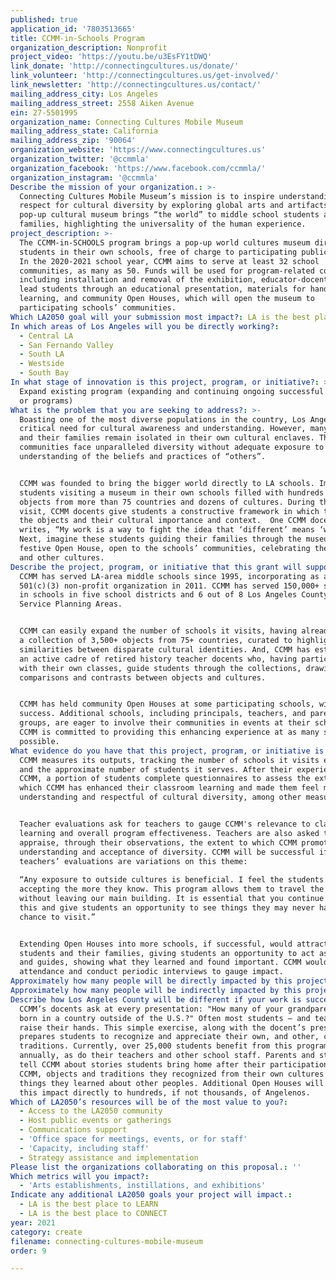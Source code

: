 ```yaml
---
published: true
application_id: '7803513665'
title: CCMM-in-Schools Program
organization_description: Nonprofit
project_video: 'https://youtu.be/u3EsFY1tDWQ'
link_donate: 'http://connectingcultures.us/donate/'
link_volunteer: 'http://connectingcultures.us/get-involved/'
link_newsletter: 'http://connectingcultures.us/contact/'
mailing_address_city: Los Angeles
mailing_address_street: 2558 Aiken Avenue
ein: 27-5501995
organization_name: Connecting Cultures Mobile Museum
mailing_address_state: California
mailing_address_zip: '90064'
organization_website: 'https://www.connectingcultures.us'
organization_twitter: '@ccmmla'
organization_facebook: 'https://www.facebook.com/ccmmla/'
organization_instagram: '@ccmmla'
Describe the mission of your organization.: >-
  Connecting Cultures Mobile Museum’s mission is to inspire understanding and
  respect for cultural diversity by exploring global arts and artifacts. CCMM’s
  pop-up cultural museum brings “the world” to middle school students and their
  families, highlighting the universality of the human experience.
project_description: >-
  The CCMM-in-SCHOOLS program brings a pop-up world cultures museum directly to
  students in their own schools, free of charge to participating public schools.
  In the 2020-2021 school year, CCMM aims to serve at least 32 school
  communities, as many as 50. Funds will be used for program-related costs,
  including installation and removal of the exhibition, educator-docents who
  lead students through an educational presentation, materials for hands-on
  learning, and community Open Houses, which will open the museum to
  participating schools’ communities.
Which LA2050 goal will your submission most impact?: LA is the best place to CREATE
In which areas of Los Angeles will you be directly working?:
  - Central LA
  - San Fernando Valley
  - South LA
  - Westside
  - South Bay
In what stage of innovation is this project, program, or initiative?: >-
  Expand existing program (expanding and continuing ongoing successful projects
  or programs)
What is the problem that you are seeking to address?: >-
  Boasting one of the most diverse populations in the country, Los Angeles has a
  critical need for cultural awareness and understanding. However, many students
  and their families remain isolated in their own cultural enclaves. These
  communities face unparalleled diversity without adequate exposure to and
  understanding of the beliefs and practices of “others”.


  CCMM was founded to bring the bigger world directly to LA schools. Imagine
  students visiting a museum in their own schools filled with hundreds of
  objects from more than 75 countries and dozens of cultures. During their
  visit, CCMM docents give students a constructive framework in which to explore
  the objects and their cultural importance and context.  One CCMM docent
  writes, “My work is a way to fight the idea that ‘different’ means ‘wrong.’”
  Next, imagine these students guiding their families through the museum at a
  festive Open House, open to the schools’ communities, celebrating their own
  and other cultures.
Describe the project, program, or initiative that this grant will support to address the problem identified.: >-
  CCMM has served LA-area middle schools since 1995, incorporating as a
  501(c)(3) non-profit organization in 2011. CCMM has served 150,000+ students
  in schools in five school districts and 6 out of 8 Los Angeles County’s
  Service Planning Areas.


  CCMM can easily expand the number of schools it visits, having already amassed
  a collection of 3,500+ objects from 75+ countries, curated to highlight
  similarities between disparate cultural identities. And, CCMM has established
  an active cadre of retired history teacher docents who, having participated
  with their own classes, guide students through the collections, drawing
  comparisons and contrasts between objects and cultures. 


  CCMM has held community Open Houses at some participating schools, with great
  success. Additional schools, including principals, teachers, and parent
  groups, are eager to involve their communities in events at their schools, and
  CCMM is committed to providing this enhancing experience at as many schools as
  possible.
What evidence do you have that this project, program, or initiative is or will be successful, and how will you define and measure success?: >-
  CCMM measures its outputs, tracking the number of schools it visits each year
  and the approximate number of students it serves. After their experience with
  CCMM, a portion of students complete questionnaires to assess the extent to
  which CCMM has enhanced their classroom learning and made them feel more
  understanding and respectful of cultural diversity, among other measures.


  Teacher evaluations ask for teachers to gauge CCMM's relevance to classroom
  learning and overall program effectiveness. Teachers are also asked to
  appraise, through their observations, the extent to which CCMM promotes
  understanding and acceptance of diversity. CCMM will be successful if all
  teachers’ evaluations are variations on this theme:
   
  “Any exposure to outside cultures is beneficial. I feel the students are more
  accepting the more they know. This program allows them to travel the world
  without leaving our main building. It is essential that you continue to do
  this and give students an opportunity to see things they may never have a
  chance to visit.”


  Extending Open Houses into more schools, if successful, would attract more
  students and their families, giving students an opportunity to act as docents
  and guides, showing what they learned and found important. CCMM would track
  attendance and conduct periodic interviews to gauge impact. 
Approximately how many people will be directly impacted by this project, program, or initiative?: '50000'
Approximately how many people will be indirectly impacted by this project, program, or initiative?: '10000'
Describe how Los Angeles County will be different if your work is successful.: >-
  CCMM’s docents ask at every presentation: "How many of your grandparents were
  born in a country outside of the U.S.?" Often most students – and teachers -
  raise their hands. This simple exercise, along with the docent’s presentation,
  prepares students to recognize and appreciate their own, and other, cultural
  traditions. Currently, over 25,000 students benefit from this program
  annually, as do their teachers and other school staff. Parents and students
  tell CCMM about stories students bring home after their participation with
  CCMM, objects and traditions they recognized from their own cultures or new
  things they learned about other peoples. Additional Open Houses will extend
  this impact directly to hundreds, if not thousands, of Angelenos.
Which of LA2050’s resources will be of the most value to you?:
  - Access to the LA2050 community
  - Host public events or gatherings
  - Communications support
  - 'Office space for meetings, events, or for staff'
  - 'Capacity, including staff'
  - Strategy assistance and implementation
Please list the organizations collaborating on this proposal.: ''
Which metrics will you impact?:
  - 'Arts establishments, instillations, and exhibitions'
Indicate any additional LA2050 goals your project will impact.:
  - LA is the best place to LEARN
  - LA is the best place to CONNECT
year: 2021
category: create
filename: connecting-cultures-mobile-museum
order: 9

---
```

